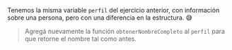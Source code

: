 Tenemos la misma variable `perfil` del ejercicio anterior, con información sobre una persona, pero con una diferencia en la estructura. :sweat_smile:

> Agregá nuevamente la función `obtenerNombreCompleto` al `perfil` para que retorne el nombre tal como antes.